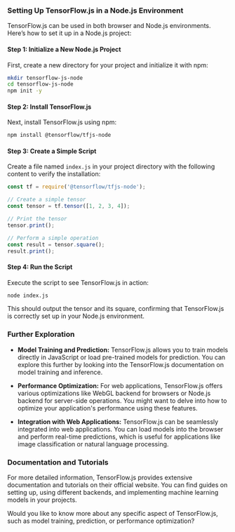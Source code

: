 ### Setting Up TensorFlow.js in a Node.js Environment

TensorFlow.js can be used in both browser and Node.js environments. Here’s how to set it up in a Node.js project:

#### Step 1: Initialize a New Node.js Project

First, create a new directory for your project and initialize it with npm:

```bash
mkdir tensorflow-js-node
cd tensorflow-js-node
npm init -y
```

#### Step 2: Install TensorFlow.js

Next, install TensorFlow.js using npm:

```bash
npm install @tensorflow/tfjs-node
```

#### Step 3: Create a Simple Script

Create a file named `index.js` in your project directory with the following content to verify the installation:

```javascript
const tf = require('@tensorflow/tfjs-node');

// Create a simple tensor
const tensor = tf.tensor([1, 2, 3, 4]);

// Print the tensor
tensor.print();

// Perform a simple operation
const result = tensor.square();
result.print();
```

#### Step 4: Run the Script

Execute the script to see TensorFlow.js in action:

```bash
node index.js
```

This should output the tensor and its square, confirming that TensorFlow.js is correctly set up in your Node.js environment.

### Further Exploration

- **Model Training and Prediction:** TensorFlow.js allows you to train models directly in JavaScript or load pre-trained models for prediction. You can explore this further by looking into the TensorFlow.js documentation on model training and inference.
  
- **Performance Optimization:** For web applications, TensorFlow.js offers various optimizations like WebGL backend for browsers or Node.js backend for server-side operations. You might want to delve into how to optimize your application's performance using these features.

- **Integration with Web Applications:** TensorFlow.js can be seamlessly integrated into web applications. You can load models into the browser and perform real-time predictions, which is useful for applications like image classification or natural language processing.

### Documentation and Tutorials

For more detailed information, TensorFlow.js provides extensive documentation and tutorials on their official website. You can find guides on setting up, using different backends, and implementing machine learning models in your projects.

Would you like to know more about any specific aspect of TensorFlow.js, such as model training, prediction, or performance optimization?

